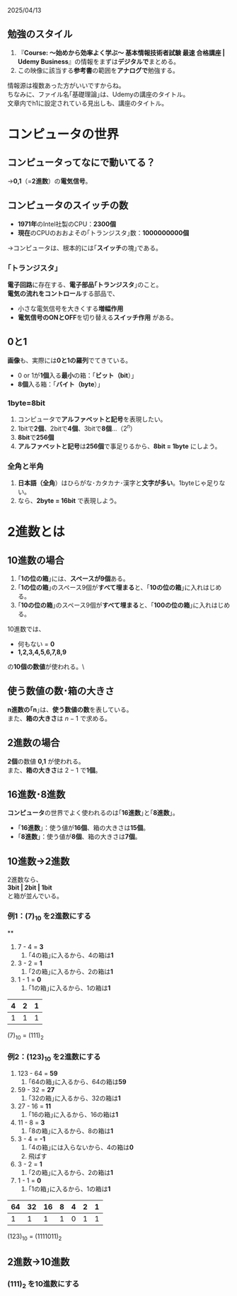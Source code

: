 2025/04/13

## 勉強のスタイル
1. 『**Course: ～始めから効率よく学ぶ～ 基本情報技術者試験 最速 合格講座 | Udemy Business**』の情報をまずは**デジタルで**まとめる。
2. この映像に該当する**参考書**の範囲を**アナログで**勉強する。

情報源は複数あった方がいいですからね。\
ちなみに、ファイル名｢基礎理論｣は、Udemyの講座のタイトル。\
文章内でh1に設定されている見出しも、講座のタイトル。

# コンピュータの世界

## コンピュータってなにで動いてる？
→**0,1**（=**2進数**）の**電気信号**。

## コンピュータのスイッチの数
* **1971年**のIntel社製のCPU：**2300個**
* **現在**のCPUのおおよその｢トランジスタ｣数：**1000000000個**

→コンピュータは、根本的には｢**スイッチ**の塊｣である。

### ｢トランジスタ｣
**電子回路**に存在する、**電子部品｢トランジスタ**｣のこと。\
**電気の流れをコントロール**する部品で、
* 小さな電気信号を大きくする**増幅作用**
* **電気信号のONとOFF**を切り替える**スイッチ作用**
がある。

## 0と1
**画像**も、実際には**0と1の羅列**でてきている。
* 0 or 1が**1個**入る**最小**の箱：｢**ビット（bit**）｣
* **8個**入る箱：｢**バイト（byte**）｣

### 1byte=8bit
1. コンピュータで**アルファベットと記号**を表現したい。
2. 1bitで**2個**、2bitで**4個**、3bitで**8個**...（$2^n$）
3. **8bit**で**256個**
4. **アルファベットと記号**は**256個**で事足りるから、**8bit = 1byte** にしよう。

### 全角と半角
1. **日本語（全角**）はひらがな･カタカナ･漢字と**文字が多い**。1byteじゃ足りない。
2. なら、**2byte = 16bit** で表現しよう。

# 2進数とは

## 10進数の場合
1. ｢**1の位の箱**｣には、**スペースが9個**ある。
2. ｢**1の位の箱**｣のスペース9個が**すべて埋まる**と、｢**10の位の箱**｣に入れはじめる。
3. ｢**10の位の箱**｣のスペース9個が**すべて埋まる**と、｢**100の位の箱**｣に入れはじめる。

10進数では、

* 何もない = **0**
* **1,2,3,4,5,6,7,8,9**

の**10個の数値**が使われる。\

## 使う数値の数･箱の大きさ
**n進数の｢n**｣は、**使う数値の数**を表している。\
また、**箱の大きさ**は $n-1$ で求める。

## 2進数の場合

**2個**の数値 **0,1** が使われる。\
また、**箱の大きさ**は $2-1$ で**1個**。

## 16進数･8進数
**コンピュータ**の世界でよく使われるのは｢**16進数**｣と｢**8進数**｣。

* ｢**16進数**｣：使う値が**16個**、箱の大きさは**15個**。
* ｢**8進数**｣：使う値が**8個**、箱の大きさは**7個**。

## 10進数→2進数
2進数なら、\
**3bit | 2bit | 1bit**\
と箱が並んでいる。

### 例1：$(7)_{10}$ を2進数にする
**
1. 7 - 4 = **3**
   1. ｢4の箱｣に入るから、4の箱は**1**
2. 3 - 2 = **1**
   1. ｢2の箱｣に入るから、2の箱は**1**
3. 1 - 1 = **0**
   1. ｢1の箱｣に入るから、1の箱は**1**

| 4 | 2 | 1 |
| - | - | - |
| 1 | 1 | 1 |

$(7)_{10}$ = $(111)_2$

### 例2：$(123)_{10}$ を2進数にする

1. 123 - 64 = **59**
   1. ｢64の箱｣に入るから、64の箱は**59**
2. 59 - 32 = **27**
   1. ｢32の箱｣に入るから、32の箱は**1**
3. 27 - 16 = **11**
   1. ｢16の箱｣に入るから、16の箱は**1**
4. 11 - 8 = **3**
   1. ｢8の箱｣に入るから、8の箱は**1**
5. 3 - 4 = **-1**
   1. ｢4の箱｣には入らないから、4の箱は**0**
   2. 飛ばす
6. 3 - 2 = **1**
   1. ｢2の箱｣に入るから、2の箱は**1**
7. 1 - 1 = **0**
   1. ｢1の箱｣に入るから、1の箱は**1**

| 64 | 32 | 16 | 8 | 4 | 2 | 1 |
| - | - | - | - | - | - | - |
| 1 | 1 | 1 | 1 | 0 | 1 | 1 |

$(123)_{10}$ = $(1111011)_2$

## 2進数→10進数

### $(111)_2$ を10進数にする